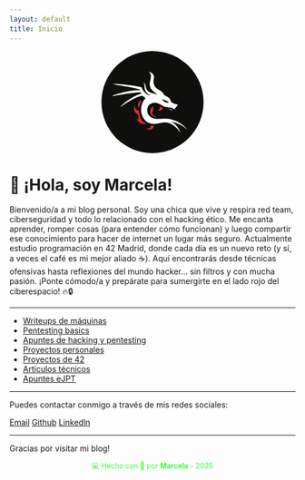 ```yaml
---
layout: default
title: Inicio
---
```


<img src="assets/img/mar.jpeg" alt="foto de Marcela" style="width: 180px; border-radius: 100px; display: block; margin: 0 auto 20px;" />

# 👋 ¡Hola, soy Marcela!

Bienvenido/a a mi blog personal. Soy una chica que vive y respira red team, ciberseguridad y todo lo relacionado con el hacking ético. Me encanta aprender, romper cosas (para entender cómo funcionan) y luego compartir ese conocimiento para hacer de internet un lugar más seguro.
Actualmente estudio programación en 42 Madrid, donde cada día es un nuevo reto (y sí, a veces el café es mi mejor aliado ☕).
Aquí encontrarás desde técnicas ofensivas hasta reflexiones del mundo hacker… sin filtros y con mucha pasión. ¡Ponte cómodo/a y prepárate para sumergirte en el lado rojo del ciberespacio! 🔥🔒

---

- [Writeups de máquinas](writeups/)
- [Pentesting basics](pentesting_basics/)
- [Apuntes de hacking y pentesting](apuntes/)
- [Proyectos personales](proyectos_personales/)
- [Proyectos de 42](proyectos_42/)
- [Artículos técnicos](articulos_tecnicos/)
- [Apuntes eJPT](preparacion_ejpt/)

---

Puedes contactar conmigo a través de mis redes sociales:

[Email](mailto:ingridjimenez113@gmail.com)
[Github](https://github.com/MarcelaJi)
[Linkedln](https://linkedin.com/in/marcela-jimenez-/)

---

Gracias por visitar mi blog!

<div style="text-align:center; font-size: 0.9em; margint-top: 40px; color: #33ff33;">
    💻 Hecho con 💚 por <strong>Marcela</strong> - 2025
</div>
